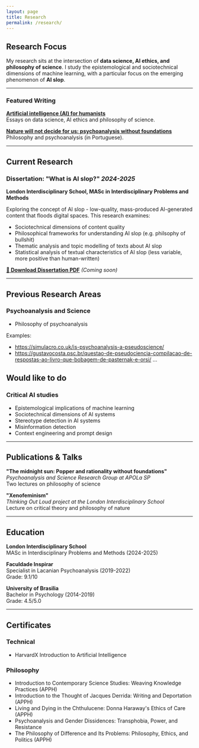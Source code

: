 ```yaml
---
layout: page
title: Research
permalink: /research/
---
```


## Research Focus

My research sits at the intersection of **data science, AI ethics, and philosophy of science**. I study the epistemological and sociotechnical dimensions of machine learning, with a particular focus on the emerging phenomenon of **AI slop**.

---

### Featured Writing

**[Artificial intelligence (AI) for humanists](https://simulacro.co.uk/ai-for-humanists?ref=simulacro.co.uk)**  
Essays on data science, AI ethics and philosophy of science.

**[Nature will not decide for us: psychoanalysis without foundations](https://gustavocosta.psc.br/nature-will-not-decide-for-us?ref=simulacro.co.uk)**  
Philosophy and psychoanalysis (in Portuguese).

---

## Current Research

### Dissertation: "What is AI slop?" _2024-2025_

**London Interdisciplinary School, MASc in Interdisciplinary Problems and Methods**

Exploring the concept of AI slop - low-quality, mass-produced AI-generated content that floods digital spaces. This research examines:

-   Sociotechnical dimensions of content quality
-   Philosophical frameworks for understanding AI slop (e.g. philsophy of bullshit)
-   Thematic analysis and topic modelling of texts about AI slop
-   Statistical analysis of textual characteristics of AI slop (less variable, more positive than human-written)

**[📄 Download Dissertation PDF](/assets/pdfs/ai-slop-dissertation.pdf)** _(Coming soon)_

---

## Previous Research Areas

### Psychoanalysis and Science

-   Philosophy of psychoanalysis

Examples:

-   https://simulacro.co.uk/is-psychoanalysis-a-pseudoscience/
-   https://gustavocosta.psc.br/questao-de-pseudociencia-compilacao-de-respostas-ao-livro-que-bobagem-de-pasternak-e-orsi/
    ...

## Would like to do

### Critical AI studies

-   Epistemological implications of machine learning
-   Sociotechnical dimensions of AI systems
-   Stereotype detection in AI systems
-   Misinformation detection
-   Context engineering and prompt design

---

## Publications & Talks

**"The midnight sun: Popper and rationality without foundations"**  
_Psychoanalysis and Science Research Group at APOLa SP_  
Two lectures on philosophy of science

**"Xenofeminism"**  
_Thinking Out Loud project at the London Interdisciplinary School_  
Lecture on critical theory and philosophy of nature

---

## Education

**London Interdisciplinary School**  
MASc in Interdisciplinary Problems and Methods (2024-2025)

**Faculdade Inspirar**  
Specialist in Lacanian Psychoanalysis (2019-2022)  
Grade: 9.1/10

**University of Brasilia**  
Bachelor in Psychology (2014-2019)  
Grade: 4.5/5.0

---

## Certificates

### Technical

-   HarvardX Introduction to Artificial Intelligence

### Philosophy

-   Introduction to Contemporary Science Studies: Weaving Knowledge Practices (APPH)
-   Introduction to the Thought of Jacques Derrida: Writing and Deportation (APPH)
-   Living and Dying in the Chthulucene: Donna Haraway's Ethics of Care (APPH)
-   Psychoanalysis and Gender Dissidences: Transphobia, Power, and Resistance
-   The Philosophy of Difference and Its Problems: Philosophy, Ethics, and Politics (APPH)
